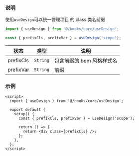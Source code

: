 ### 说明

使用`useDesign`可以统一管理项目 的 class 类名前缀

```js
import { useDesign } from '@/hooks/core/useDesign';

const { prefixCls, prefixVar } = useDesign('scope');
```

| 状态      | 类型     | 说明                      |
| --------- | -------- | ------------------------- |
| prefixCls | `String` | 包含前缀的 bem 风格样式名 |
| prefixVar | `String` | 前缀                      |

### 示例

```vue
<script>
  import { useDesign } from '@/hooks/core/useDesign';

  export default {
    setup() {
      const { prefixCls, prefixVar } = useDesign('scope');

      return () => {
        return <div class={prefixCls} />;
      };
    },
  };
</script>
```
